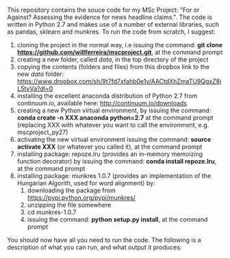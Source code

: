 This repository contains the souce code for my MSc Project: "For or Against? Assessing the evidence for news headline claims.". The code is written in Python 2.7 and makes use of a number of external libraries, such as pandas, sklearn and munkres. To run the code from scratch, I suggest:

1. cloning the project in the normal way, i.e issuing the command: **git clone https://github.com/willferreira/mscproject.git**, at the command prompt
2. creating a new folder, called *data*,  in the top directory of the project
3. copying the contents (folders and files) from this dropbox link to the new *data* folder: https://www.dropbox.com/sh/9t7fd7xfahb0e1v/AACtdXhZmaTU9QgxZ8jL5tyVa?dl=0
4. installing the excellent anaconda distribution of Python 2.7 from continuum.io, available here: http://continuum.io/downloads 
5. creating a new Python virtual environment, by issuing the command: **conda create -n XXX anaconda python=2.7** at the command prompt (replacing XXX with whatever you want to call the environment, e.g. mscproject_py27)
6. activating the new virtual environment issuing the command: **source activate XXX** (or whatever you called it), at the command prompt
7. installing package: repoze.lru (provides an in-memory memoizing function decorator) by issuing the command: **conda install repoze.lru**, at the command prompt
8. installing package: munkres 1.0.7 (provides an implementation of the Hungarian Algorith, used for word alignment) by:
    1. downloading the package from https://pypi.python.org/pypi/munkres/
    2. unzipping the file somewhere
    3. cd munkres-1.0.7
    4. issuing the command: **python setup.py install**, at the command prompt

You should now have all you need to run the code. The following is a description of what you can run, and what output it produces:




